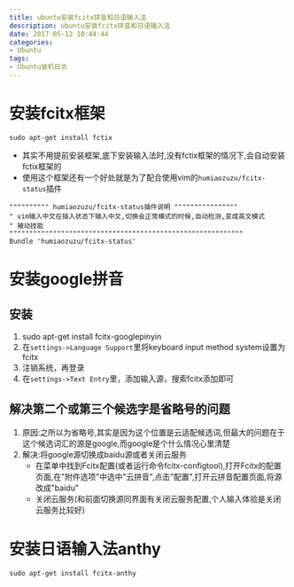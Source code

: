 ```yaml
---
title: ubuntu安装fcitx拼音和日语输入法
description: ubuntu安装fcitx拼音和日语输入法
date: 2017-05-12 10:44:44
categories:
- Ubuntu
tags:
- Ubuntu装机日志
---
```

#	安装fcitx框架
```
sudo apt-get install fctix
```
+   其实不用提前安装框架,底下安装输入法时,没有fctix框架的情况下,会自动安装fctix框架的
+   使用这个框架还有一个好处就是为了配合使用vim的`humiaozuzu/fcitx-status`插件
```
"""""""""" humiaozuzu/fcitx-status插件说明 """"""""""""""""
" vim输入中文在插入状态下输入中文,切换会正常模式的时候,自动检测,变成英文模式
" 被动技能
"""""""""""""""""""""""""""""""""""""""""""""""""""""""""""
Bundle 'humiaozuzu/fcitx-status'
```


#  安装google拼音
##  安装
1.  sudo apt-get install fcitx-googlepinyin
2.  在`settings->Language Support`里将keyboard input method system设置为fcitx
3.  注销系统，再登录
4.  在`settings->Text Entry`里，添加输入源，搜索fcitx添加即可

##  解决第二个或第三个候选字是省略号的问题
1.  原因:之所以为省略号,其实是因为这个位置是云适配候选词,但最大的问题在于这个候选词汇的源是google,而google是个什么情况心里清楚
2.  解决:将google源切换成baidu源或者关闭云服务
    +   在菜单中找到Fcitx配置(或者运行命令fcitx-configtool),打开Fcitx的配置页面,在"附件选项"中选中"云拼音",点击"配置",打开云拼音配置页面,将源改成"baidu"
    +   关闭云服务(和前面切换源同界面有关闭云服务配置,个人输入体验是关闭云服务比较好)

#   安装日语输入法anthy
```
sudo apt-get install fcitx-anthy
```

